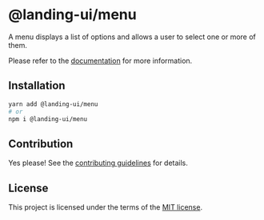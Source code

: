 # @landing-ui/menu

A menu displays a list of options and allows a user to select one or more of them.

Please refer to the [documentation](https://landing-ui.vercel.app/docs/components/menu) for more information.

## Installation

```sh
yarn add @landing-ui/menu
# or
npm i @landing-ui/menu
```

## Contribution

Yes please! See the
[contributing guidelines](https://github.com/PanagiotisPitsikoulis/landing.ui/blob/master/CONTRIBUTING.md)
for details.

## License

This project is licensed under the terms of the
[MIT license](https://github.com/PanagiotisPitsikoulis/landing.ui/blob/master/LICENSE).
